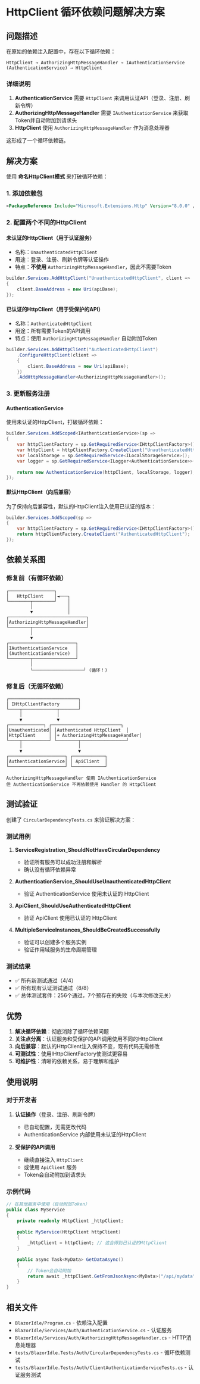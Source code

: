 # HttpClient 循环依赖问题解决方案

## 问题描述

在原始的依赖注入配置中，存在以下循环依赖：

```
HttpClient → AuthorizingHttpMessageHandler → IAuthenticationService (AuthenticationService) → HttpClient
```

### 详细说明

1. **AuthenticationService** 需要 `HttpClient` 来调用认证API（登录、注册、刷新令牌）
2. **AuthorizingHttpMessageHandler** 需要 `IAuthenticationService` 来获取Token并自动附加到请求头
3. **HttpClient** 使用 `AuthorizingHttpMessageHandler` 作为消息处理器

这形成了一个循环依赖链。

## 解决方案

使用 **命名HttpClient模式** 来打破循环依赖：

### 1. 添加依赖包

```xml
<PackageReference Include="Microsoft.Extensions.Http" Version="8.0.0" />
```

### 2. 配置两个不同的HttpClient

#### 未认证的HttpClient（用于认证服务）
- 名称：`UnauthenticatedHttpClient`
- 用途：登录、注册、刷新令牌等认证操作
- 特点：**不使用** `AuthorizingHttpMessageHandler`，因此不需要Token

```csharp
builder.Services.AddHttpClient("UnauthenticatedHttpClient", client =>
{
    client.BaseAddress = new Uri(apiBase);
});
```

#### 已认证的HttpClient（用于受保护的API）
- 名称：`AuthenticatedHttpClient`
- 用途：所有需要Token的API调用
- 特点：使用 `AuthorizingHttpMessageHandler` 自动附加Token

```csharp
builder.Services.AddHttpClient("AuthenticatedHttpClient")
    .ConfigureHttpClient(client =>
    {
        client.BaseAddress = new Uri(apiBase);
    })
    .AddHttpMessageHandler<AuthorizingHttpMessageHandler>();
```

### 3. 更新服务注册

#### AuthenticationService
使用未认证的HttpClient，打破循环依赖：

```csharp
builder.Services.AddScoped<IAuthenticationService>(sp =>
{
    var httpClientFactory = sp.GetRequiredService<IHttpClientFactory>();
    var httpClient = httpClientFactory.CreateClient("UnauthenticatedHttpClient");
    var localStorage = sp.GetRequiredService<ILocalStorageService>();
    var logger = sp.GetRequiredService<ILogger<AuthenticationService>>();
    
    return new AuthenticationService(httpClient, localStorage, logger);
});
```

#### 默认HttpClient（向后兼容）
为了保持向后兼容性，默认的HttpClient注入使用已认证的版本：

```csharp
builder.Services.AddScoped(sp =>
{
    var httpClientFactory = sp.GetRequiredService<IHttpClientFactory>();
    return httpClientFactory.CreateClient("AuthenticatedHttpClient");
});
```

## 依赖关系图

### 修复前（有循环依赖）
```
┌─────────────────┐
│   HttpClient    │◄───┐
└────────┬────────┘    │
         │             │
         ▼             │
┌─────────────────────────────┐
│AuthorizingHttpMessageHandler│
└────────┬────────────────────┘
         │
         ▼
┌─────────────────────────┐
│IAuthenticationService   │
│(AuthenticationService)  │
└────────┬────────────────┘
         │
         └───────────────────┘ (循环！)
```

### 修复后（无循环依赖）
```
┌──────────────────────────┐
│ IHttpClientFactory       │
└────┬─────────────┬───────┘
     │             │
     ▼             ▼
┌─────────────┐ ┌──────────────────────────┐
│Unauthenticated│ │Authenticated HttpClient  │
│HttpClient     │ │+ AuthorizingHttpMessageHandler│
└────┬──────────┘ └────────┬─────────────────┘
     │                     │
     ▼                     ▼
┌─────────────────────┐ ┌────────────┐
│AuthenticationService│ │ ApiClient  │
└─────────────────────┘ └────────────┘

AuthorizingHttpMessageHandler 使用 IAuthenticationService
但 AuthenticationService 不再依赖使用 Handler 的 HttpClient
```

## 测试验证

创建了 `CircularDependencyTests.cs` 来验证解决方案：

### 测试用例

1. **ServiceRegistration_ShouldNotHaveCircularDependency**
   - 验证所有服务可以成功注册和解析
   - 确认没有循环依赖异常

2. **AuthenticationService_ShouldUseUnauthenticatedHttpClient**
   - 验证 AuthenticationService 使用未认证的 HttpClient

3. **ApiClient_ShouldUseAuthenticatedHttpClient**
   - 验证 ApiClient 使用已认证的 HttpClient

4. **MultipleServiceInstances_ShouldBeCreatedSuccessfully**
   - 验证可以创建多个服务实例
   - 验证作用域服务的生命周期管理

### 测试结果
- ✅ 所有新测试通过（4/4）
- ✅ 所有现有认证测试通过（8/8）
- ✅ 总体测试套件：256个通过，7个预存在的失败（与本次修改无关）

## 优势

1. **解决循环依赖**：彻底消除了循环依赖问题
2. **关注点分离**：认证服务和受保护的API调用使用不同的HttpClient
3. **向后兼容**：默认的HttpClient注入保持不变，现有代码无需修改
4. **可测试性**：使用IHttpClientFactory使测试更容易
5. **可维护性**：清晰的依赖关系，易于理解和维护

## 使用说明

### 对于开发者

1. **认证操作**（登录、注册、刷新令牌）
   - 已自动配置，无需更改代码
   - AuthenticationService 内部使用未认证的HttpClient

2. **受保护的API调用**
   - 继续直接注入 `HttpClient`
   - 或使用 `ApiClient` 服务
   - Token会自动附加到请求头

### 示例代码

```csharp
// 在其他服务中使用（自动附加Token）
public class MyService
{
    private readonly HttpClient _httpClient;
    
    public MyService(HttpClient httpClient)
    {
        _httpClient = httpClient; // 这会得到已认证的HttpClient
    }
    
    public async Task<MyData> GetDataAsync()
    {
        // Token会自动附加
        return await _httpClient.GetFromJsonAsync<MyData>("/api/mydata");
    }
}
```

## 相关文件

- `BlazorIdle/Program.cs` - 依赖注入配置
- `BlazorIdle/Services/Auth/AuthenticationService.cs` - 认证服务
- `BlazorIdle/Services/Auth/AuthorizingHttpMessageHandler.cs` - HTTP消息处理器
- `tests/BlazorIdle.Tests/Auth/CircularDependencyTests.cs` - 循环依赖测试
- `tests/BlazorIdle.Tests/Auth/ClientAuthenticationServiceTests.cs` - 认证服务测试
